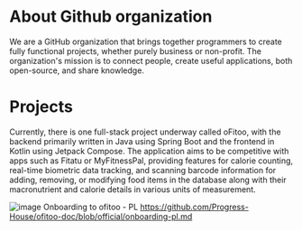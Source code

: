 # About Github organization
We are a GitHub organization that brings together programmers to create fully functional projects, whether purely business or non-profit. The organization's mission is to connect people, create useful applications, both open-source, and share knowledge.

# Projects
Currently, there is one full-stack project underway called oFitoo, with the backend primarily written in Java using Spring Boot and the frontend in Kotlin using Jetpack Compose. The application aims to be competitive with apps such as Fitatu or MyFitnessPal, providing features for calorie counting, real-time biometric data tracking, and scanning barcode information for adding, removing, or modifying food items in the database along with their macronutrient and calorie details in various units of measurement.

![image](https://github.com/Progress-House/.github/assets/58309339/682bcfbe-61cf-451e-8217-970e30e8762b)
Onboarding to ofitoo - PL
 https://github.com/Progress-House/ofitoo-doc/blob/official/onboarding-pl.md

